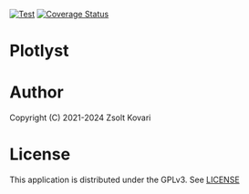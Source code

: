 [![Test](https://github.com/plotlyst/plotlyst-app/actions/workflows/test.yml/badge.svg)](https://github.com/plotlyst/plotlyst-app/actions/workflows/test.yml)
[![Coverage Status](https://coveralls.io/repos/github/plotlyst/plotlyst-app/badge.svg?branch=main)](https://coveralls.io/github/plotlyst/plotlyst-app?branch=main)

# Plotlyst

# Author

Copyright (C) 2021-2024 Zsolt Kovari

# License

This application is distributed under the GPLv3. See [LICENSE](LICENSE)
